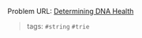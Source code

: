 Problem URL: [Determining DNA Health](https://www.hackerrank.com/challenges/determining-dna-health/problem)

> tags: `#string` `#trie`